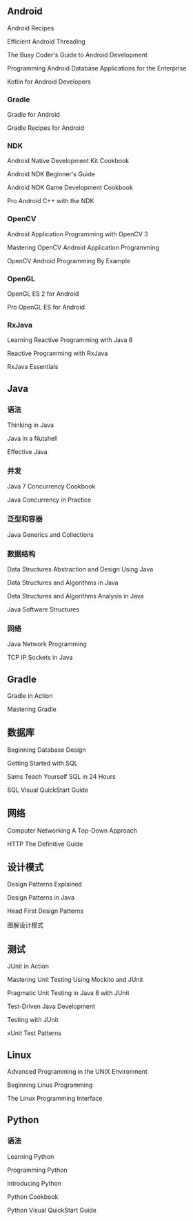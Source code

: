## Android

Android Recipes

Efficient Android Threading

The Busy Coder's Guide to Android Development

Programming Android Database Applications for the Enterprise

Kotlin for Android Developers

### Gradle

Gradle for Android

Gradle Recipes for Android

### NDK

Android Native Development Kit Cookbook

Android NDK Beginner's Guide

Android NDK Game Development Cookbook

Pro Android C++ with the NDK

### OpenCV

Android Application Programming with OpenCV 3

Mastering OpenCV Android Application Programming

OpenCV Android Programming By Example

### OpenGL

OpenGL ES 2 for Android

Pro OpenGL ES for Android

### RxJava

Learning Reactive Programming with Java 8

Reactive Programming with RxJava

RxJava Essentials



## Java

### 语法

Thinking in Java

Java in a Nutshell

Effective Java

### 并发

Java 7 Concurrency Cookbook

Java Concurrency in Practice

### 泛型和容器

Java Generics and Collections

### 数据结构

Data Structures Abstraction and Design Using Java

Data Structures and Algorithms in Java

Data Structures and Algorithms Analysis in Java

Java Software Structures

### 网络

Java Network Programming

TCP IP Sockets in Java



## Gradle

Gradle in Action

Mastering Gradle



## 数据库

Beginning Database Design

Getting Started with SQL

Sams Teach Yourself SQL in 24 Hours

SQL Visual QuickStart Guide



## 网络

Computer Networking A Top-Down Approach

HTTP The Definitive Guide



## 设计模式

Design Patterns Explained

Design Patterns in Java

Head First Design Patterns

图解设计模式



## 测试

JUnit in Action

Mastering Unit Testing Using Mockito and JUnit

Pragmatic Unit Testing in Java 8 with JUnit

Test-Driven Java Development

Testing with JUnit

xUnit Test Patterns



## Linux

Advanced Programming in the UNIX Environment

Beginning Linus Programming

The Linux Programming Interface

## Python

### 语法

Learning Python

Programming Python

Introducing Python

Python Cookbook

Python Visual QuickStart Guide
